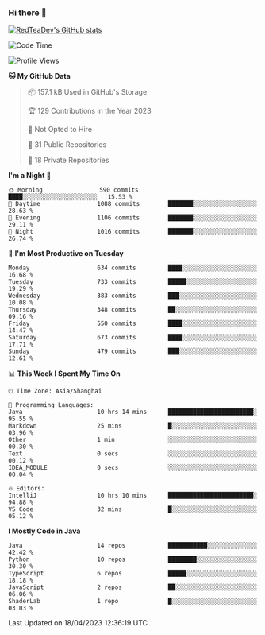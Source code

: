 ### Hi there 👋

<!--
**RedTeaDev/RedTeaDev** is a ✨ _special_ ✨ repository because its `README.md` (this file) appears on your GitHub profile.

Here are some ideas to get you started:

- 🔭 I’m currently working on ...
- 🌱 I’m currently learning ...
- 👯 I’m looking to collaborate on ...
- 🤔 I’m looking for help with ...
- 💬 Ask me about ...
- 📫 How to reach me: ...
- 😄 Pronouns: ...
- ⚡ Fun fact: ...
-->

<!--
[![wakatime](https://wakatime.com/badge/user/6b101ed0-04c0-4490-9283-eb61f2efff96.svg)](https://wakatime.com/@6b101ed0-04c0-4490-9283-eb61f2efff96)
!-->

[![RedTeaDev's GitHub stats](https://github-readme-stats.vercel.app/api?username=RedTeaDev)](https://github.com/anuraghazra/github-readme-stats)
<!--
[![willianrod's wakatime stats](https://github-readme-stats.vercel.app/api/wakatime?username=RedTeaDev)](https://github.com/anuraghazra/github-readme-stats)
!-->
<!--START_SECTION:waka-->
![Code Time](http://img.shields.io/badge/Code%20Time-1%2C358%20hrs%2050%20mins-blue)

![Profile Views](http://img.shields.io/badge/Profile%20Views-0-blue)

**🐱 My GitHub Data** 

> 📦 157.1 kB Used in GitHub's Storage 
 > 
> 🏆 129 Contributions in the Year 2023
 > 
> 🚫 Not Opted to Hire
 > 
> 📜 31 Public Repositories 
 > 
> 🔑 18 Private Repositories 
 > 
**I'm a Night 🦉** 

```text
🌞 Morning                590 commits         ████░░░░░░░░░░░░░░░░░░░░░   15.53 % 
🌆 Daytime                1088 commits        ███████░░░░░░░░░░░░░░░░░░   28.63 % 
🌃 Evening                1106 commits        ███████░░░░░░░░░░░░░░░░░░   29.11 % 
🌙 Night                  1016 commits        ███████░░░░░░░░░░░░░░░░░░   26.74 % 
```
📅 **I'm Most Productive on Tuesday** 

```text
Monday                   634 commits         ████░░░░░░░░░░░░░░░░░░░░░   16.68 % 
Tuesday                  733 commits         █████░░░░░░░░░░░░░░░░░░░░   19.29 % 
Wednesday                383 commits         ███░░░░░░░░░░░░░░░░░░░░░░   10.08 % 
Thursday                 348 commits         ██░░░░░░░░░░░░░░░░░░░░░░░   09.16 % 
Friday                   550 commits         ████░░░░░░░░░░░░░░░░░░░░░   14.47 % 
Saturday                 673 commits         ████░░░░░░░░░░░░░░░░░░░░░   17.71 % 
Sunday                   479 commits         ███░░░░░░░░░░░░░░░░░░░░░░   12.61 % 
```


📊 **This Week I Spent My Time On** 

```text
🕑︎ Time Zone: Asia/Shanghai

💬 Programming Languages: 
Java                     10 hrs 14 mins      ████████████████████████░   95.55 % 
Markdown                 25 mins             █░░░░░░░░░░░░░░░░░░░░░░░░   03.96 % 
Other                    1 min               ░░░░░░░░░░░░░░░░░░░░░░░░░   00.30 % 
Text                     0 secs              ░░░░░░░░░░░░░░░░░░░░░░░░░   00.12 % 
IDEA_MODULE              0 secs              ░░░░░░░░░░░░░░░░░░░░░░░░░   00.04 % 

🔥 Editors: 
IntelliJ                 10 hrs 10 mins      ████████████████████████░   94.88 % 
VS Code                  32 mins             █░░░░░░░░░░░░░░░░░░░░░░░░   05.12 % 
```

**I Mostly Code in Java** 

```text
Java                     14 repos            ███████████░░░░░░░░░░░░░░   42.42 % 
Python                   10 repos            ████████░░░░░░░░░░░░░░░░░   30.30 % 
TypeScript               6 repos             █████░░░░░░░░░░░░░░░░░░░░   18.18 % 
JavaScript               2 repos             ██░░░░░░░░░░░░░░░░░░░░░░░   06.06 % 
ShaderLab                1 repo              █░░░░░░░░░░░░░░░░░░░░░░░░   03.03 % 
```




 Last Updated on 18/04/2023 12:36:19 UTC
<!--END_SECTION:waka-->


